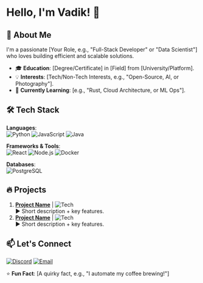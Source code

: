 # Hello, I'm Vadik! 👋

## 🚀 About Me
I'm a passionate [Your Role, e.g., "Full-Stack Developer" or "Data Scientist"] who loves building efficient and scalable solutions.  
- 🎓 **Education**: [Degree/Certificate] in [Field] from [University/Platform].  
- 💡 **Interests**: [Tech/Non-Tech Interests, e.g., "Open-Source, AI, or Photography"].  
- 🌱 **Currently Learning**: [e.g., "Rust, Cloud Architecture, or ML Ops"].  

## 🛠️ Tech Stack
**Languages**:  
![Python](https://img.shields.io/badge/Python-3776AB?style=flat&logo=python&logoColor=white)
![JavaScript](https://img.shields.io/badge/JavaScript-F7DF1E?style=flat&logo=javascript&logoColor=black)
![Java](https://img.shields.io/badge/Java-ED8B00?style=flat&logo=openjdk&logoColor=white)  

**Frameworks & Tools**:  
![React](https://img.shields.io/badge/React-20232A?style=flat&logo=react&logoColor=61DAFB)
![Node.js](https://img.shields.io/badge/Node.js-339933?style=flat&logo=nodedotjs&logoColor=white)
![Docker](https://img.shields.io/badge/Docker-2496ED?style=flat&logo=docker&logoColor=white)  

**Databases**:  
![PostgreSQL](https://img.shields.io/badge/PostgreSQL-316192?style=flat&logo=postgresql&logoColor=white)

## 🔥 Projects
1. **[Project Name](https://github.com/your/repo)** | ![Tech](https://img.shields.io/badge/Tech-Used-blue)  
   ▶ Short description + key features.  
2. **[Project Name](https://github.com/your/repo)** | ![Tech](https://img.shields.io/badge/Tech-Used-blue)  
   ▶ Short description + key features.  

## 📫 Let's Connect
[![Discord](https://img.shields.io/badge/Join_My_Server-5865F2?style=flat&logo=discord&logoColor=white)](https://discord.com/users/366151961671893002)
[![Email](https://img.shields.io/badge/Email-D14836?style=flat&logo=gmail&logoColor=white)](mailto:ostafinskijvadim@gmail.com)  

⭐ **Fun Fact**: [A quirky fact, e.g., "I automate my coffee brewing!"]  
